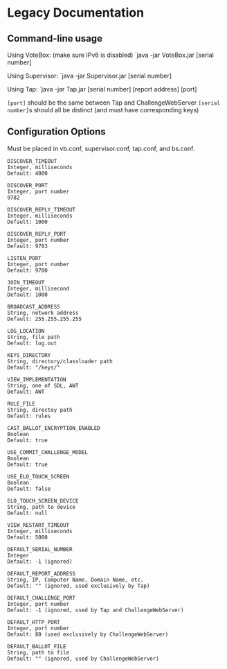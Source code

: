 Legacy Documentation
====================

Command-line usage
------------------

Using VoteBox: (make sure IPv6 is disabled)
`java -jar VoteBox.jar [serial number]

Using Supervisor:
`java -jar Supervisor.jar [serial number]

Using Tap:
`java -jar Tap.jar [serial number] [report address] [port]

`[port]` should be the same between Tap and ChallengeWebServer
`[serial number]`s should all be distinct (and must have corresponding keys)

Configuration Options
---------------------
Must be placed in vb.conf, supervisor.conf, tap.conf, and bs.conf.

~~~
DISCOVER_TIMEOUT 
Integer, milliseconds 
Default: 4000 

DISCOVER_PORT 
Integer, port number 
9782 

DISCOVER_REPLY_TIMEOUT
Integer, milliseconds 
Default: 1000 

DISCOVER_REPLY_PORT
Integer, port number 
Default: 9783 

LISTEN_PORT 
Integer, port number 
Default: 9700 

JOIN_TIMEOUT 
Integer, millisecond 
Default: 1000 

BROADCAST_ADDRESS 
String, network address 
Default: 255.255.255.255 

LOG_LOCATION 
String, file path 
Default: log.out 

KEYS_DIRECTORY 
String, directory/classloader path 
Default: "/keys/" 

VIEW_IMPLEMENTATION 
String, one of SDL, AWT 
Default: AWT

RULE_FILE 
String, directoy path 
Default: rules 

CAST_BALLOT_ENCRYPTION_ENABLED 
Boolean 
Default: true

USE_COMMIT_CHALLENGE_MODEL 
Boolean 
Default: true

USE_ELO_TOUCH_SCREEN 
Boolean 
Default: false 

ELO_TOUCH_SCREEN_DEVICE 
String, path to device 
Default: null 

VIEW_RESTART_TIMEOUT 
Integer, milliseconds 
Default: 5000 

DEFAULT_SERIAL_NUMBER 
Integer 
Default: -1 (ignored) 

DEFAULT_REPORT_ADDRESS 
String, IP, Computer Name, Domain Name, etc. 
Default: "" (ignored, used exclusively by Tap) 

DEFAULT_CHALLENGE_PORT 
Integer, port number 
Default: -1 (ignored, used by Tap and ChallengeWebServer) 

DEFAULT_HTTP_PORT 
Integer, port number 
Default: 80 (used exclusively by ChallengeWebServer) 

DEFAULT_BALLOT_FILE 
String, path to file 
Default: "" (ignored, used by ChallengeWebServer)
~~~